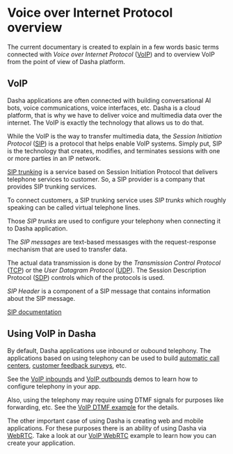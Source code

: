 # Voice over Internet Protocol overview

The current documentary is created to explain in a few words basic terms connected with *Voice over Internet Protocol* ([VoIP](https://en.wikipedia.org/wiki/Voice_over_IP)) and to overview VoIP from the point of view of Dasha platform.

## VoIP

Dasha applications are often connected with building conversational AI bots, voice communications, voice interfaces, etc. 
Dasha is a cloud platform, that is why we have to deliver voice and multimedia data over the internet.
The VoIP is exactly the technology that allows us to do that.

While the VoIP is the way to transfer multimedia data, the *Session Initiation Protocol* ([SIP](https://en.wikipedia.org/wiki/Session_Initiation_Protocol)) is a protocol that helps enable VoIP systems.
Simply put, SIP is the technology that creates, modifies, and terminates sessions with one or more parties in an IP network.

[SIP trunking](https://en.wikipedia.org/wiki/SIP_trunking) is a service based on Session Initiation Protocol that delivers telephone services to customer.
So, a SIP provider is a company that provides SIP trunking services.

To connect customers, a SIP trunking service uses *SIP trunks* which roughly speaking can be called virtual telephone lines.

Those *SIP trunks* are used to configure your telephony when connecting it to Dasha application.

The *SIP messages* are text-based messasges with the request-response mechanism that are used to transfer data.

The actual data transmission is done by the *Transmission Control Protocol* ([TCP](https://en.wikipedia.org/wiki/Transmission_Control_Protocol)) or the *User Datagram Protocol* ([UDP](https://en.wikipedia.org/wiki/User_Datagram_Protocol)). 
The Session Description Protocol ([SDP](https://en.wikipedia.org/wiki/Session_Description_Protocol)) controls which of the protocols is used.

*SIP Header* is a component of a SIP message that contains information about the SIP message.

[SIP documentation](https://datatracker.ietf.org/doc/html/rfc3261)

## Using VoIP in Dasha

By default, Dasha applications use inbound or oubound telephony.
The applications based on using telephony can be used to build [automatic call centers](https://github.com/dasha-samples/automated-hotel-receptionist), [customer feedback surveys](https://github.com/dasha-samples/customer-feedback-survey), etc.

See the [VoIP inbounds](../VoIP%20inbounds) and [VoIP outbounds](../VoIP%20outbounds) demos to learn how to configure telephony in your app.

Also, using the telephony may require using DTMF signals for purposes like forwarding, etc.
See the [VoIP DTMF example](../VoIP%20Using%20DTMF) for the details.

The other important case of using Dasha is creating web and mobile applications.
For these purposes there is an ability of using Dasha via [WebRTC](https://en.wikipedia.org/wiki/WebRTC).
Take a look at our [VoIP WebRTC](../VoIP%20WebRTC) example to learn how you can create your application.
